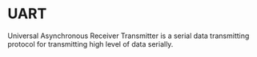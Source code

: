 # UART
Universal Asynchronous Receiver Transmitter is a serial data transmitting protocol for transmitting high level of data serially. 
